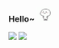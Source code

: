 ### Hello~ <img src="https://github.com/jongnan/jongnan/blob/master/dance.gif" width=30px/> 

<img src="https://github-readme-stats.vercel.app/api?username=jongnan&show_icons=true&theme=radical" width="48%" />
<img src="https://github-readme-stats.vercel.app/api/top-langs/?username=jongnan&layout=compact" width="44%" />
